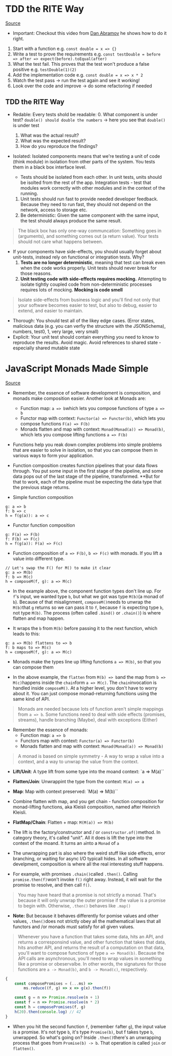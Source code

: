 # TDD the RITE Way
[Source](https://medium.com/javascript-scene/tdd-the-rite-way-53c9b46f45e3)

* Important: Checkout this video from [Dan Abramov](https://egghead.io/lessons/react-redux-writing-a-todo-list-reducer-adding-a-todo) he shows how to do it right.

1. Start with a function e.g. `const double = x => {}`
2. Write a test to prove the requirements e.g. `const testDouble = before => after => expect(before).toEqual(after)`
3. What the test fail. This proves that the test won't produce a false positive e.g. `testDouble(1)(2)`
4. Add the implementation code e.g. `const double = x => x * 2`
5. Watch the test pass -> run the test again and see it working!
6. Look over the code and improve -> do some refactoring if needed

## TDD the RITE Way
  - Redable: Every tests shold be readable: 
    0. What component is under test? `double() should double the numbers` -> here you see that `double()` is under test
    1. What was the actual result?
    2. What was the expected result?
    3. How do you reproduce the findings?

  - Isolated: Isolated components means that we're testing a unit of code (think module) in isolation from other parts of the system. You tests them in a black box interface level.
      - Tests should be isolated from each other. In unit tests, units should be isolted from the rest of the app. Integration tests - test that modules work correctly with other modules and in the context of the running. 
    1. Unit tests should run fast to provide needed developer feedback. Because they need to run fast, they should not depend on the network, access to storage etc.
    2. Be deterministic: Given the same component with the same input, the test should always produce the same result. 

> The black box has only one-way communcation: Something goes in (arguments), and something comes out (a return value). Your tests should not care what happens between.

* If your components have side-effects, you should usually forget about unit-tests, instead rely on functional or integration tests. Why?
  1. **Tests are no longer deterministic**, meaning that test can break even when the code works properly. Unit tests should never break for those reasons.
  2. **Unit testing code with side-effects requires mocking.** Attempting to isolate tightly coupled code from non-deterministic processes requires lots of mocking. **Mocking is code smell**

> Isolate side-effects from business logic and you'll find not only that your software becomes easier to test, but also to debug, easier to extend, and easier to maintain.

  - Thorough: You should test all of the likey edge cases. (Error states, malicious data (e.g. you can verfiy the structure with the JSONSchema), numbers, test0, 1, very large, very small)
  - Explicit: Your unit test should contain everything you need to know to reproduce the results. Avoid magic. Avoid references to shared state - especially shared mutable state



# JavaScript Monads Made Simple

[Source](https://medium.com/javascript-scene/javascript-monads-made-simple-7856be57bfe8)

* Remember, the essence of software development is composition, and monads make composition easier. Another look at Monads are:
    - Function map: `a => b`which lets you compose functions of type `a => b`
    - Functor map with context: `Functor(a) => Functor(b)`, which lets you compose functions `F(a) => F(b)`
    - Monads flatten and map with context: `Monad(Monad(a)) => Monad(b)`, which lets you compose lifting functions `a => F(b)`

* Functions help you reak down complex problems into simple problems that are easier to solve in isolation, so that you can compose them in various ways to form your application. 

* Function composition creates function pipelines that your data flows through. You put some input in the first stage of the pipeline, and some data pops out of the last stage of the pipeline, transformed. **But for that to work, each of the pipeline must be expecting the data type that the previous stage returns.

* Simple function composition
```
g: a => b
f: b => c
h = f(g(a)): a => c
```

* Functor function composition
```
g: F(a) => F(b)
f: F(b) => F(c)
h = f(g(a)): F(a) => F(c)
```

* Function composition of `a => F(b)`, `b => F(c)` with monads. If you lift a value into different type.
```
// Let's swap the F() for M() to make it clear
g: a => M(b)
f: b => M(c)
h = composeM(f, g): a => M(c)
```
* In the example above, the component function types don't line up. For `f`'s input, we wanted type `b`, but what we got was type `M(b)`(a monad of `b`). Because of that misalignment, `composeM()`needs to unwrap the `M(b)`that `g` returns so we can pass it to `f`, because `f` is expecting type `b`, not type `M(b)`. The process (often called `.bind()` or `.chain()`) is where flatten and map happen.

* It wraps the `b` from `M(b)` before passing it to the next function, which leads to this:

```
g: a => M(b) flattens to => b
f: b maps to => M(c)
h = composeM(f, g): a => M(c)
```

* Monads make the types line up lifting functions `a => M(b)`, so that you can compose them

* In the above example, the `flatten` from `M(b) => b`and the map from `b => M(c)`happens inside the `chain`form `a => M(c)`. The `chain`invocation is handled inside `composeM()`. At a higher level, you don't have to worry about it. You can just compose monad-returning functions using the same kind of API.

> Monads are needed because lots of function aren't simple mappings from `a => b`. Some functions need to deal with side effects (promises, streams), handle branching (Maybe), deal with exceptions (Either)

* Remember the essence of monads:
    * Function map: `a => b`
    * Functors map with context: `Functor(a) => Functor(b)`
    * Monads flatten and map with context: `Monad(Monad(a)) => Monad(b)`

> A monad is based on simple symmetry - A way to wrap a value into a context, and a way to unwrap the value from the context. 

* **Lift/Unit**: A type lift from some type into the moand context: `a => M(a)``
* **Flatten/Join**: Unwrappint the type from the context: `M(a) => a`
* **Map**: Map with context preserved: `M(a) => M(b)``

* Combine flatten with map, and you get chain - function composition for monad-lifting functions, aka Kleisli composition, named after Heinrich Kleisli.

* **FlatMap/Chain**: Flatten + map: `M(M(a)) => M(b)`

* The lift is the factory/constructor and / or `constructor.of()`method. In category theory, it's called "unit". All it does is lift the type into the context of the moand. It turns an `a`into a `Monad` of `a`

* The unwrapping part is also where the weird stuff like side effects, error branching, or waiting for async I/O typicall hides. In all software develpment, composition is where all the real interesting stuff happens.

* For example, with promises `.chain()`called `.then()`. Calling `promise.then(f)`won't invoke `f()` right away. Instead, it will wait for the promise to resolve, and then call `f()`. 

> You may have heard that a promise is not strictly a monad. That's because it will only unwrap the outer promise if the value is a promise to begin with. Otherwise, `.then()` behaves like `.map()`

* **Note:** But because it behaves differently for pomise values and other values, `.then()`does not strictly obey all the mathematical laws that all functors and /or monads must satisfy for all given values.

> Whenever you have a function that takes some data, hits an API, and returns a corresponsind value, and other function that takes that data, hits another API, and returns the result of a computation on that data, you'll want to compose functions of type `a => Monad(b)`. Because the API calls are asynchronous, you'll need to wrap values in something like a promise or obeservalbe. In other words, the signatures for those functions are `a -> Monad(b)`, and `b -> Monad(c)`, respectively.

```js
{
    const composePromises = (...ms) =>
        ms.reduce((f, g) => x => g(x).then(f))

    const g = n => Promise.resolve(n + 1)
    const f = n => Promise.resolve(n * 2)
    const h = composePromises(f, g)
    h(20).then(console.log) // 42
}
```
* When you hit the second function `f`, (remember `f`after `g`), the input value is a promise. It's not type `b`, it's type `Promise(b)`, but f takes type `b`, unwrapped. So what's going on? Inside `.then()`there's an unwrapping process that goes from `Promise(b) -> b`. That operation is called `join` or `flatten()`. 
